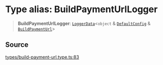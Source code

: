 # Type alias: BuildPaymentUrlLogger

> **BuildPaymentUrlLogger**: [`LoggerData`](LoggerData.md)\<`object` & [`DefaultConfig`](DefaultConfig.md) & [`BuildPaymentUrl`](BuildPaymentUrl.md)\>

## Source

[types/build-payment-url.type.ts:83](https://github.com/lehuygiang28/vnpay/blob/ffb3f1a6e2e5cee6cec7ba4f806a92950f9f7872/src/types/build-payment-url.type.ts#L83)
